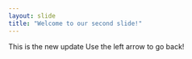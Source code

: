 ```yaml
---
layout: slide
title: "Welcome to our second slide!"
---
```

This is the new update
Use the left arrow to go back!
